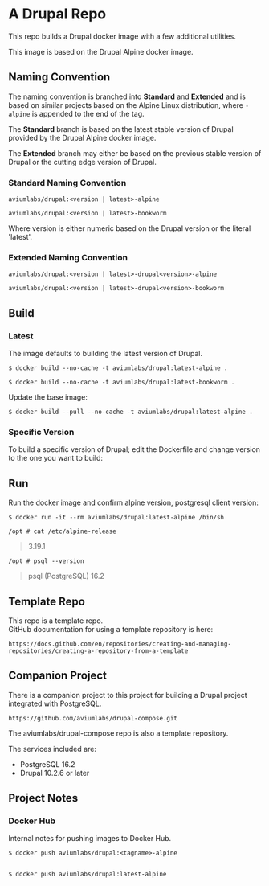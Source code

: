 # A Drupal Repo


This repo builds a Drupal docker image with a few additional utilities.

This image is based on the Drupal Alpine docker image.   


## Naming Convention


The naming convention is branched into **Standard** and **Extended** and is 
based on similar projects based on the Alpine Linux distribution, where 
`-alpine` is appended to the end of the tag.  


The **Standard** branch is based on the latest stable version of Drupal 
provided by the Drupal Alpine docker image.   

The **Extended** branch may either be based on the previous stable 
version of Drupal or the cutting edge version of Drupal.   


### Standard Naming Convention


    aviumlabs/drupal:<version | latest>-alpine
   
    aviumlabs/drupal:<version | latest>-bookworm


Where version is either numeric based on the Drupal version or the literal 
'latest'.  


### Extended Naming Convention


    aviumlabs/drupal:<version | latest>-drupal<version>-alpine

    aviumlabs/drupal:<version | latest>-drupal<version>-bookworm


## Build


### Latest


The image defaults to building the latest version of Drupal.


    $ docker build --no-cache -t aviumlabs/drupal:latest-alpine .

    $ docker build --no-cache -t aviumlabs/drupal:latest-bookworm .


Update the base image:


    $ docker build --pull --no-cache -t aviumlabs/drupal:latest-alpine .

 
### Specific Version


To build a specific version of Drupal; edit the Dockerfile and change 
version to the one you want to build:   



## Run


Run the docker image and confirm alpine version, postgresql client version:


    $ docker run -it --rm aviumlabs/drupal:latest-alpine /bin/sh

    /opt # cat /etc/alpine-release


>
> 3.19.1
>


    /opt # psql --version


> 
> psql (PostgreSQL) 16.2
> 


## Template Repo


This repo is a template repo.  
GitHub documentation for using a template repository is here:  


    https://docs.github.com/en/repositories/creating-and-managing-repositories/creating-a-repository-from-a-template



## Companion Project


There is a companion project to this project for building a Drupal
project integrated with PostgreSQL.  


    https://github.com/aviumlabs/drupal-compose.git


The aviumlabs/drupal-compose repo is also a template repository.   


The services included are:  
- PostgreSQL 16.2  
- Drupal 10.2.6 or later  


## Project Notes


### Docker Hub


Internal notes for pushing images to Docker Hub.  

    $ docker push aviumlabs/drupal:<tagname>-alpine  

 
    $ docker push aviumlabs/drupal:latest-alpine  
